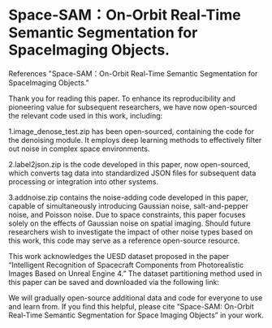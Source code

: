 # Space-SAM：On-Orbit Real-Time Semantic Segmentation for SpaceImaging Objects.

References "Space-SAM：On-Orbit Real-Time Semantic Segmentation for SpaceImaging Objects."

Thank you for reading this paper. To enhance its reproducibility and pioneering value for subsequent researchers, we have now open-sourced the relevant code used in this work, including:

1.image_denose_test.zip has been open-sourced, containing the code for the denoising module. It employs deep learning methods to effectively filter out noise in complex space environments.

2.label2json.zip is the code developed in this paper, now open-sourced, which converts tag data into standardized JSON files for subsequent data processing or integration into other systems.

3.addnoise.zip contains the noise-adding code developed in this paper, capable of simultaneously introducing Gaussian noise, salt-and-pepper noise, and Poisson noise. Due to space constraints, this paper focuses solely on the effects of Gaussian noise on spatial imaging. Should future researchers wish to investigate the impact of other noise types based on this work, this code may serve as a reference open-source resource.

This work acknowledges the UESD dataset proposed in the paper “Intelligent Recognition of Spacecraft Components from Photorealistic Images Based on Unreal Engine 4.” The dataset partitioning method used in this paper can be saved and downloaded via the following link:



We will gradually open-source additional data and code for everyone to use and learn from. If you find this helpful, please cite “Space-SAM: On-Orbit Real-Time Semantic Segmentation for Space Imaging Objects” in your work.
